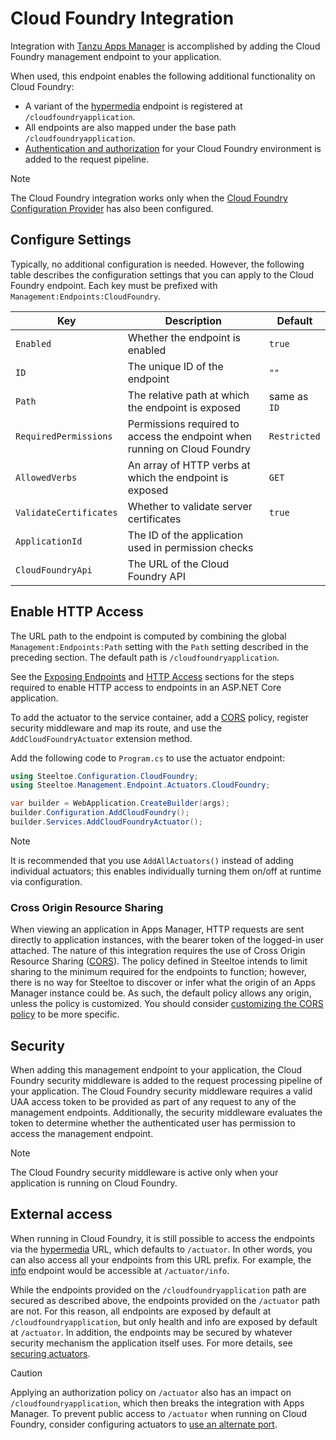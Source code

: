 # Cloud Foundry Integration

Integration with [Tanzu Apps Manager](https://techdocs.broadcom.com/us/en/vmware-tanzu/platform/tanzu-platform-for-cloud-foundry/10-0/tpcf/console-index.html) is accomplished by adding the Cloud Foundry management endpoint to your application.

When used, this endpoint enables the following additional functionality on Cloud Foundry:

* A variant of the [hypermedia](./hypermedia.md) endpoint is registered at `/cloudfoundryapplication`.
* All endpoints are also mapped under the base path `/cloudfoundryapplication`.
* [Authentication and authorization](#security) for your Cloud Foundry environment is added to the request pipeline.

> [!NOTE]
> The Cloud Foundry integration works only when the [Cloud Foundry Configuration Provider](../configuration/cloud-foundry-provider.md) has also been configured.

## Configure Settings

Typically, no additional configuration is needed. However, the following table describes the configuration settings that you can apply to the Cloud Foundry endpoint.
Each key must be prefixed with `Management:Endpoints:CloudFoundry`.

| Key | Description | Default |
| --- | ----------- | ------- |
| `Enabled` | Whether the endpoint is enabled | `true` |
| `ID` | The unique ID of the endpoint | `""` |
| `Path` | The relative path at which the endpoint is exposed | same as `ID` |
| `RequiredPermissions` | Permissions required to access the endpoint when running on Cloud Foundry | `Restricted` |
| `AllowedVerbs` | An array of HTTP verbs at which the endpoint is exposed | `GET` |
| `ValidateCertificates` | Whether to validate server certificates | `true` |
| `ApplicationId` | The ID of the application used in permission checks | |
| `CloudFoundryApi` | The URL of the Cloud Foundry API | |

## Enable HTTP Access

The URL path to the endpoint is computed by combining the global `Management:Endpoints:Path` setting with the `Path` setting described in the preceding section.
The default path is `/cloudfoundryapplication`.

See the [Exposing Endpoints](./using-endpoints.md#exposing-endpoints) and [HTTP Access](./using-endpoints.md#http-access) sections for the steps required to enable HTTP access to endpoints in an ASP.NET Core application.

To add the actuator to the service container, add a [CORS](#cross-origin-resource-sharing) policy, register security middleware and map its route, and use the `AddCloudFoundryActuator` extension method.

Add the following code to `Program.cs` to use the actuator endpoint:

```csharp
using Steeltoe.Configuration.CloudFoundry;
using Steeltoe.Management.Endpoint.Actuators.CloudFoundry;

var builder = WebApplication.CreateBuilder(args);
builder.Configuration.AddCloudFoundry();
builder.Services.AddCloudFoundryActuator();
```

> [!NOTE]
> It is recommended that you use `AddAllActuators()` instead of adding individual actuators;
> this enables individually turning them on/off at runtime via configuration.

### Cross Origin Resource Sharing

When viewing an application in Apps Manager, HTTP requests are sent directly to application instances, with the bearer token of the logged-in user attached.
The nature of this integration requires the use of Cross Origin Resource Sharing ([CORS](https://developer.mozilla.org/en-US/docs/Web/HTTP/CORS)).
The policy defined in Steeltoe intends to limit sharing to the minimum required for the endpoints to function; however, there is no way for Steeltoe to discover or infer what the origin of an Apps Manager instance could be.
As such, the default policy allows any origin, unless the policy is customized. You should consider [customizing the CORS policy](./using-endpoints.md#customizing-the-cors-policy) to be more specific.

## Security

When adding this management endpoint to your application, the Cloud Foundry security middleware is added to the request processing pipeline of your application.
The Cloud Foundry security middleware requires a valid UAA access token to be provided as part of any request to any of the management endpoints.
Additionally, the security middleware evaluates the token to determine whether the authenticated user has permission to access the management endpoint.

> [!NOTE]
> The Cloud Foundry security middleware is active only when your application is running on Cloud Foundry.

## External access

When running in Cloud Foundry, it is still possible to access the endpoints via the [hypermedia](./hypermedia.md) URL, which defaults to `/actuator`.
In other words, you can also access all your endpoints from this URL prefix. For example, the [info](./info.md) endpoint would be accessible at `/actuator/info`.

While the endpoints provided on the `/cloudfoundryapplication` path are secured as described above, the endpoints provided on the `/actuator` path are not.
For this reason, all endpoints are exposed by default at `/cloudfoundryapplication`, but only health and info are exposed by default at `/actuator`.
In addition, the endpoints may be secured by whatever security mechanism the application itself uses. For more details, see [securing actuators](./using-endpoints.md#securing-endpoints).

> [!CAUTION]
> Applying an authorization policy on `/actuator` also has an impact on `/cloudfoundryapplication`, which then breaks the integration with Apps Manager.
> To prevent public access to `/actuator` when running on Cloud Foundry, consider configuring actuators to [use an alternate port](./using-endpoints.md#configure-global-settings).
